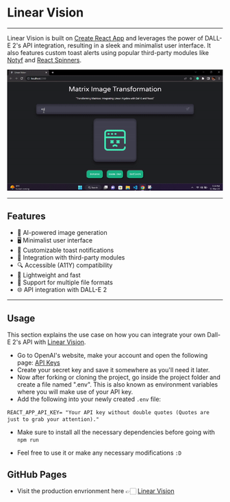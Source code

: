 # Linear Vision

---

Linear Vision is built on [Create React App](https://github.com/facebook/create-react-app) and leverages the power of DALL-E 2's API integration, resulting in a sleek and minimalist user interface. It also features custom toast alerts using popular third-party modules like [Notyf](https://carlosroso.com/notyf/) and [React Spinners](https://www.davidhu.io/react-spinners/).

![Tutorial](https://raw.githubusercontent.com/Sharjeel-Riaz/Linear-Vision/main/src/Assets/Tutorial.gif)

---

## Features

- 🤖 AI-powered image generation
- 🖥️ Minimalist user interface
- 🍞 Customizable toast notifications
- 🧩 Integration with third-party modules
- 🔍 Accessible (A11Y) compatibility
- 💨 Lightweight and fast
- 💾 Support for multiple file formats
- 🌐 API integration with DALL-E 2

---

## Usage

This section explains the use case on how you can integrate your own Dall-E 2's API with [Linear Vision](https://github.com/Sharjeel-Riaz/Linear-Vision).

- Go to OpenAI's website, make your account and open the following page:
  [API Keys](https://platform.openai.com/account/api-keys)
- Create your secret key and save it somewhere as you'll need it later.
- Now after forking or cloning the project, go inside the project folder and create a file named ".env". This is also known as environment variables where you will make use of your API key.
- Add the following into your newly created `.env` file:

```
REACT_APP_API_KEY= "Your API key without double quotes (Quotes are just to grab your attention)."
```

- Make sure to install all the necessary dependencies before going with `npm run`

- Feel free to use it or make any necessary modifications `:D`

## GitHub Pages

- Visit the production envrionment here 👉🏻 [Linear Vision](https://sharjeel-riaz.github.io/Linear-Vision/)
